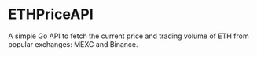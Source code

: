 # ETHPriceAPI
A simple Go API to fetch the current price and trading volume of ETH from popular exchanges: MEXC and Binance.
